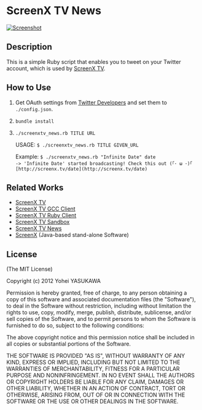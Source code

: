 # ScreenX TV News

[![Screenshot](https://raw.github.com/screenxtv/screenxtv-news/master/screenshot.png)](http://twitter.com/screenxtv)

## Description

This is a simple Ruby script that enables you to tweet on your Twitter account, which is used by [ScreenX TV](http://screenx.tv).

## How to Use

1. Get OAuth settings from [Twitter Developers](https://dev.twitter.com/) and set them to `./config.json`.
2. `bundle install`
3. `./screenxtv_news.rb TITLE URL`

   USAGE:
     `$ ./screenxtv_news.rb TITLE GIVEN_URL`
     
   Example:
     `$ ./screenxtv_news.rb "Infinite Date" date`  
     `-> 'Infinite Date' started broadcasting! Check this out (｢･ ω ･)｢ [http://screenx.tv/date](http://screenx.tv/date)`

## Related Works

- [ScreenX TV](http://screenx.tv/)
- [ScreenX TV GCC Client](https://github.com/screenxtv/screenxtv-gcc-client)
- [ScreenX TV Ruby Client](https://github.com/screenxtv/screenxtv-ruby-client)
- [ScreenX TV Sandbox](https://github.com/screenxtv/screenxtv-sandbox)
- [ScreenX TV News](https://github.com/screenxtv/screenxtv-news)
- [ScreenX](https://github.com/screenxtv/screenx) (Java-based stand-alone Software)

## License

(The MIT License)

Copyright (c) 2012 Yohei YASUKAWA

Permission is hereby granted, free of charge, to any person obtaining a copy of this software and associated documentation files (the "Software"), to deal in the Software without restriction, including without limitation the rights to use, copy, modify, merge, publish, distribute, sublicense, and/or sell copies of the Software, and to permit persons to whom the Software is furnished to do so, subject to the following conditions:

The above copyright notice and this permission notice shall be included in all copies or substantial portions of the Software.

THE SOFTWARE IS PROVIDED "AS IS", WITHOUT WARRANTY OF ANY KIND, EXPRESS OR IMPLIED, INCLUDING BUT NOT LIMITED TO THE WARRANTIES OF MERCHANTABILITY, FITNESS FOR A PARTICULAR PURPOSE AND NONINFRINGEMENT. IN NO EVENT SHALL THE AUTHORS OR COPYRIGHT HOLDERS BE LIABLE FOR ANY CLAIM, DAMAGES OR OTHER LIABILITY, WHETHER IN AN ACTION OF CONTRACT, TORT OR OTHERWISE, ARISING FROM, OUT OF OR IN CONNECTION WITH THE SOFTWARE OR THE USE OR OTHER DEALINGS IN THE SOFTWARE.
